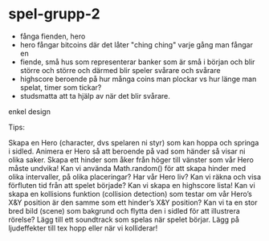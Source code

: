 # spel-grupp-2

- fånga fienden, hero 
- hero fångar bitcoins där det låter "ching ching" varje gång man fångar en
- fiende, små hus som representerar banker som är små i början och blir större och större och därmed blir speler svårare och svårare
- highscore beroende på hur många coins man plockar vs hur länge man spelat, timer som tickar? 
- studsmatta att ta hjälp av när det blir svårare.


enkel design



Tips:

Skapa en Hero (character, dvs spelaren ni styr) som kan hoppa och springa i sidled.
Animera er Hero så att beroende på vad som händer så visar ni olika saker.
Skapa ett hinder som åker från höger till vänster som vår Hero måste undvika!
Kan vi använda Math.random() för att skapa hinder med olika intervaller, på olika placeringar?
Har vår Hero liv? 
Kan vi räkna och visa förfluten tid från att spelet började?
Kan vi skapa en highscore lista!
Kan vi skapa en kollisions funktion (collision detection) som testar om vår Hero’s X&Y position är den samme som ett hinder’s X&Y position?
Kan vi ta en stor bred bild (scene) som bakgrund och flytta den i sidled för att illustrera rörelse?
Lägg till ett soundtrack som spelas när spelet börjar.
Lägg på ljudeffekter till tex hopp eller när vi kolliderar!

